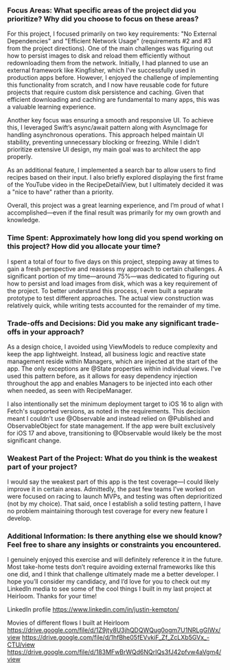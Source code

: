 ### Focus Areas: What specific areas of the project did you prioritize? Why did you choose to focus on these areas?
For this project, I focused primarily on two key requirements: "No External Dependencies" and "Efficient Network Usage" 
(requirements #2 and #3 from the project directions). One of the main challenges was figuring out how to persist images 
to disk and reload them efficiently without redownloading them from the network. Initially, I had planned to use an external 
framework like Kingfisher, which I’ve successfully used in production apps before. However, I enjoyed the challenge of 
implementing this functionality from scratch, and I now have reusable code for future projects that require custom disk 
persistence and caching. Given that efficient downloading and caching are fundamental to many apps, this was a valuable learning experience.

Another key focus was ensuring a smooth and responsive UI. To achieve this, I leveraged Swift’s async/await pattern along 
with AsyncImage for handling asynchronous operations. This approach helped maintain UI stability, preventing unnecessary 
blocking or freezing. While I didn’t prioritize extensive UI design, my main goal was to architect the app properly.

As an additional feature, I implemented a search bar to allow users to find recipes based on their input. I also briefly 
explored displaying the first frame of the YouTube video in the RecipeDetailView, but I ultimately decided it was a "nice to have" 
rather than a priority.

Overall, this project was a great learning experience, and I’m proud of what I accomplished—even if the final result was 
primarily for my own growth and knowledge.

### Time Spent: Approximately how long did you spend working on this project? How did you allocate your time?
I spent a total of four to five days on this project, stepping away at times to gain a fresh perspective and reassess my 
approach to certain challenges. A significant portion of my time—around 75%—was dedicated to figuring out how to persist 
and load images from disk, which was a key requirement of the project. To better understand this process, I even built a
separate prototype to test different approaches. The actual view construction was relatively quick, while writing tests 
accounted for the remainder of my time.

### Trade-offs and Decisions: Did you make any significant trade-offs in your approach?
As a design choice, I avoided using ViewModels to reduce complexity and keep the app lightweight. Instead, all business 
logic and reactive state management reside within Managers, which are injected at the start of the app. The only exceptions
are @State properties within individual views. I've used this pattern before, as it allows for easy dependency injection 
throughout the app and enables Managers to be injected into each other when needed, as seen with RecipeManager.

I also intentionally set the minimum deployment target to iOS 16 to align with Fetch's supported versions, as noted in the 
requirements. This decision meant I couldn't use @Observable and instead relied on @Published and ObservableObject for 
state management. If the app were built exclusively for iOS 17 and above, transitioning to @Observable would likely be the 
most significant change.

### Weakest Part of the Project: What do you think is the weakest part of your project?
I would say the weakest part of this app is the test coverage—I could likely improve it in certain areas. Admittedly,
the past few teams I’ve worked on were focused on racing to launch MVPs, and testing was often deprioritized (not by my choice). 
That said, once I establish a solid testing pattern, I have no problem maintaining thorough test coverage for every 
new feature I develop.

### Additional Information: Is there anything else we should know? Feel free to share any insights or constraints you encountered.
I genuinely enjoyed this exercise and will definitely reference it in the future. Most take-home tests don’t require
avoiding external frameworks like this one did, and I think that challenge ultimately made me a better developer. 
I hope you’ll consider my candidacy, and I’d love for you to check out my LinkedIn media to see some of the cool 
things I built in my last project at Heirloom. Thanks for your time!

LinkedIn profile
https://www.linkedin.com/in/justin-kempton/

Movies of different flows I built at Heirloom
https://drive.google.com/file/d/1Z9jty8U3jhQDQWQug0ogm7U1NRLgGIWx/view
https://drive.google.com/file/d/1hfBhe05fEVvkiF_Zf_ZcLXb5GVx_-CTU/view
https://drive.google.com/file/d/183MFwBrWQd6NQrIQs3fJ42pfvw4aVgm4/view
